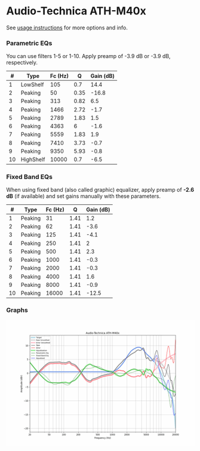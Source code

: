 # Audio-Technica ATH-M40x
See [usage instructions](https://github.com/jaakkopasanen/AutoEq#usage) for more options and info.

### Parametric EQs
You can use filters 1-5 or 1-10. Apply preamp of -3.9 dB or -3.9 dB, respectively.

|   # | Type      |   Fc (Hz) |    Q |   Gain (dB) |
|-----|-----------|-----------|------|-------------|
|   1 | LowShelf  |       105 | 0.7  |        14.4 |
|   2 | Peaking   |        50 | 0.35 |       -16.8 |
|   3 | Peaking   |       313 | 0.82 |         6.5 |
|   4 | Peaking   |      1466 | 2.72 |        -1.7 |
|   5 | Peaking   |      2789 | 1.83 |         1.5 |
|   6 | Peaking   |      4363 | 6    |        -1.6 |
|   7 | Peaking   |      5559 | 1.83 |         1.9 |
|   8 | Peaking   |      7410 | 3.73 |        -0.7 |
|   9 | Peaking   |      9350 | 5.93 |        -0.8 |
|  10 | HighShelf |     10000 | 0.7  |        -6.5 |

### Fixed Band EQs
When using fixed band (also called graphic) equalizer, apply preamp of **-2.6 dB** (if available) and set gains manually with these parameters.

|   # | Type    |   Fc (Hz) |    Q |   Gain (dB) |
|-----|---------|-----------|------|-------------|
|   1 | Peaking |        31 | 1.41 |         1.2 |
|   2 | Peaking |        62 | 1.41 |        -3.6 |
|   3 | Peaking |       125 | 1.41 |        -4.1 |
|   4 | Peaking |       250 | 1.41 |         2   |
|   5 | Peaking |       500 | 1.41 |         2.3 |
|   6 | Peaking |      1000 | 1.41 |        -0.3 |
|   7 | Peaking |      2000 | 1.41 |        -0.3 |
|   8 | Peaking |      4000 | 1.41 |         1.6 |
|   9 | Peaking |      8000 | 1.41 |        -0.9 |
|  10 | Peaking |     16000 | 1.41 |       -12.5 |

### Graphs
![](./Audio-Technica%20ATH-M40x.png)
